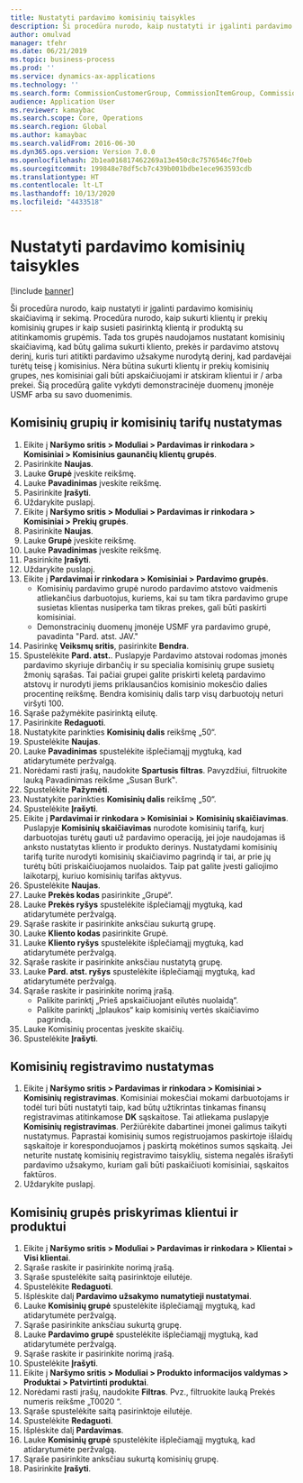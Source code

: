 ```yaml
---
title: Nustatyti pardavimo komisinių taisykles
description: Ši procedūra nurodo, kaip nustatyti ir įgalinti pardavimo komisinių skaičiavimą ir sekimą.
author: omulvad
manager: tfehr
ms.date: 06/21/2019
ms.topic: business-process
ms.prod: ''
ms.service: dynamics-ax-applications
ms.technology: ''
ms.search.form: CommissionCustomerGroup, CommissionItemGroup, CommissionSalesGroup, CommissionSalesMember, DirPartyLookup, CommissionCalc, InventPosting, CustTable, EcoResProductDetailsExtended, CommissionEmplSalesGroup
audience: Application User
ms.reviewer: kamaybac
ms.search.scope: Core, Operations
ms.search.region: Global
ms.author: kamaybac
ms.search.validFrom: 2016-06-30
ms.dyn365.ops.version: Version 7.0.0
ms.openlocfilehash: 2b1ea016817462269a13e450c8c7576546c7f0eb
ms.sourcegitcommit: 199848e78df5cb7c439b001bdbe1ece963593cdb
ms.translationtype: HT
ms.contentlocale: lt-LT
ms.lasthandoff: 10/13/2020
ms.locfileid: "4433518"
---
```

# <a name="set-up-sales-commission-rules"></a>Nustatyti pardavimo komisinių taisykles

[!include [banner](../../includes/banner.md)]

Ši procedūra nurodo, kaip nustatyti ir įgalinti pardavimo komisinių skaičiavimą ir sekimą. Procedūra nurodo, kaip sukurti klientų ir prekių komisinių grupes ir kaip susieti pasirinktą klientą ir produktą su atitinkamomis grupėmis. Tada tos grupės naudojamos nustatant komisinių skaičiavimą, kad būtų galima sukurti kliento, prekės ir pardavimo atstovų derinį, kuris turi atitikti pardavimo užsakyme nurodytą derinį, kad pardavėjai turėtų teisę į komisinius. Nėra būtina sukurti klientų ir prekių komisinių grupes, nes komisiniai gali būti apskaičiuojami ir atskiram klientui ir / arba prekei. Šią procedūrą galite vykdyti demonstracinėje duomenų įmonėje USMF arba su savo duomenimis.


## <a name="set-up-commission-groups-and-commission-rates"></a>Komisinių grupių ir komisinių tarifų nustatymas
1. Eikite į **Naršymo sritis > Moduliai > Pardavimas ir rinkodara > Komisiniai > Komisinius gaunančių klientų grupės**.
2. Pasirinkite **Naujas**.
3. Lauke **Grupė** įveskite reikšmę.
4. Lauke **Pavadinimas** įveskite reikšmę.
5. Pasirinkite **Įrašyti**.
6. Uždarykite puslapį.
7. Eikite į **Naršymo sritis > Moduliai > Pardavimas ir rinkodara > Komisiniai > Prekių grupės**.
8. Pasirinkite **Naujas**.
9. Lauke **Grupė** įveskite reikšmę.
10. Lauke **Pavadinimas** įveskite reikšmę.
11. Pasirinkite **Įrašyti**.
12. Uždarykite puslapį.
13. Eikite į **Pardavimai ir rinkodara > Komisiniai > Pardavimo grupės**.
    - Komisinių pardavimo grupė nurodo pardavimo atstovo vaidmenis atliekančius darbuotojus, kuriems, kai su tam tikra pardavimo grupe susietas klientas nusiperka tam tikras prekes, gali būti paskirti komisiniai.  
    - Demonstracinių duomenų įmonėje USMF yra pardavimo grupė, pavadinta "Pard. atst. JAV."  
14. Pasirinkę **Veiksmų sritis**, pasirinkite **Bendra**.
15. Spustelėkite **Pard. atst.**. Puslapyje Pardavimo atstovai rodomas įmonės pardavimo skyriuje dirbančių ir su specialia komisinių grupe susietų žmonių sąrašas. Tai pačiai grupei galite priskirti keletą pardavimo atstovų ir nurodyti jiems priklausančios komisinio mokesčio dalies procentinę reikšmę. Bendra komisinių dalis tarp visų darbuotojų neturi viršyti 100. 
16. Sąraše pažymėkite pasirinktą eilutę.
17. Pasirinkite **Redaguoti**.
18. Nustatykite parinkties **Komisinių dalis** reikšmę „50“.
19. Spustelėkite **Naujas**.
20. Lauke **Pavadinimas** spustelėkite išplečiamąjį mygtuką, kad atidarytumėte peržvalgą.
21. Norėdami rasti įrašų, naudokite **Spartusis filtras**. Pavyzdžiui, filtruokite lauką Pavadinimas reikšme „Susan Burk‟.
22. Spustelėkite **Pažymėti**.
23. Nustatykite parinkties **Komisinių dalis** reikšmę „50“.
24. Spustelėkite **Įrašyti**.
25. Eikite į **Pardavimai ir rinkodara > Komisiniai > Komisinių skaičiavimas**. Puslapyje **Komisinių skaičiavimas** nurodote komisinių tarifą, kurį darbuotojas turėtų gauti už pardavimo operaciją, jei joje naudojamas iš anksto nustatytas kliento ir produkto derinys. Nustatydami komisinių tarifą turite nurodyti komisinių skaičiavimo pagrindą ir tai, ar prie jų turėtų būti priskaičiuojamos nuolaidos. Taip pat galite įvesti galiojimo laikotarpį, kuriuo komisinių tarifas aktyvus.  
26. Spustelėkite **Naujas**.
27. Lauke **Prekės kodas** pasirinkite „Grupė“.
28. Lauke **Prekės ryšys** spustelėkite išplečiamąjį mygtuką, kad atidarytumėte peržvalgą.
29. Sąraše raskite ir pasirinkite anksčiau sukurtą grupę.
30. Lauke **Kliento kodas** pasirinkite Grupė.
31. Lauke **Kliento ryšys** spustelėkite išplečiamąjį mygtuką, kad atidarytumėte peržvalgą.
32. Sąraše raskite ir pasirinkite anksčiau nustatytą grupę.
33. Lauke **Pard. atst. ryšys** spustelėkite išplečiamąjį mygtuką, kad atidarytumėte peržvalgą.
34. Sąraše raskite ir pasirinkite norimą įrašą.
    - Palikite parinktį „Prieš apskaičiuojant eilutės nuolaidą“.  
    - Palikite parinktį „Įplaukos“ kaip komisinių vertės skaičiavimo pagrindą.    
35. Lauke Komisinių procentas įveskite skaičių.
36. Spustelėkite **Įrašyti**.

## <a name="setting-up-commission-posting"></a>Komisinių registravimo nustatymas
1. Eikite į **Naršymo sritis > Pardavimas ir rinkodara > Komisiniai > Komisinių registravimas**. Komisiniai mokesčiai mokami darbuotojams ir todėl turi būti nustatyti taip, kad būtų užtikrintas tinkamas finansų registravimas atitinkamose **DK** sąskaitose. Tai atliekama puslapyje **Komisinių registravimas**. Peržiūrėkite dabartinei įmonei galimus taikyti nustatymus. Paprastai komisinių sumos registruojamos paskirtoje išlaidų sąskaitoje ir koresponduojamos į paskirtą mokėtinos sumos sąskaitą. Jei neturite nustatę komisinių registravimo taisyklių, sistema negalės išrašyti pardavimo užsakymo, kuriam gali būti paskaičiuoti komisiniai, sąskaitos faktūros.  
2. Uždarykite puslapį.

## <a name="assign-a-commission-group-to-a-customer-and-a-product"></a>Komisinių grupės priskyrimas klientui ir produktui
1. Eikite į **Naršymo sritis > Moduliai > Pardavimas ir rinkodara > Klientai > Visi klientai**.
2. Sąraše raskite ir pasirinkite norimą įrašą.
3. Sąraše spustelėkite saitą pasirinktoje eilutėje.
4. Spustelėkite **Redaguoti**.
5. Išplėskite dalį **Pardavimo užsakymo numatytieji nustatymai**.
6. Lauke **Komisinių grupė** spustelėkite išplečiamąjį mygtuką, kad atidarytumėte peržvalgą.
7. Sąraše pasirinkite anksčiau sukurtą grupę.
8. Lauke **Pardavimo grupė** spustelėkite išplečiamąjį mygtuką, kad atidarytumėte peržvalgą.
9. Sąraše raskite ir pasirinkite norimą įrašą.
10. Spustelėkite **Įrašyti**.
11. Eikite į **Naršymo sritis > Moduliai > Produkto informacijos valdymas > Produktai > Patvirtinti produktai**.
12. Norėdami rasti įrašų, naudokite **Filtras**. Pvz., filtruokite lauką Prekės numeris reikšme „T0020 “.
13. Sąraše spustelėkite saitą pasirinktoje eilutėje.
14. Spustelėkite **Redaguoti**.
15. Išplėskite dalį **Pardavimas**.
16. Lauke **Komisinių grupė** spustelėkite išplečiamąjį mygtuką, kad atidarytumėte peržvalgą.
17. Sąraše pasirinkite anksčiau sukurtą komisinių grupę.
18. Pasirinkite **Įrašyti**.

